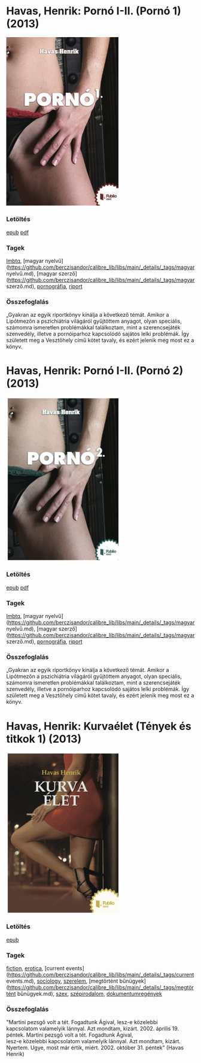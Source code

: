 # <a name="id_804">Havas, Henrik: Pornó I-II. (Pornó 1) (2013)</a>
<img src="https://github.com/BercziSandor/calibre_lib/raw/main/libs/main/Havas%2C%20Henrik/Porno%20I-II_%20%28804%29/cover.jpg" alt="cover" width="300"/>

### Letöltés
[epub](https://github.com/BercziSandor/calibre_lib/raw/main/libs/main/Havas%2C%20Henrik/Porno%20I-II_%20%28804%29/Porno%20I-II_%20-%20Havas%2C%20Henrik.epub) 
 [pdf](https://github.com/BercziSandor/calibre_lib/raw/main/libs/main/Havas%2C%20Henrik/Porno%20I-II_%20%28804%29/Porno%20I-II_%20-%20Havas%2C%20Henrik.pdf)

### Tagek
[lmbtq](https://github.com/berczisandor/calibre_lib/libs/main/_details/_tags/lmbtq.md), [magyar nyelvű](https://github.com/berczisandor/calibre_lib/libs/main/_details/_tags/magyar nyelvű.md), [magyar szerző](https://github.com/berczisandor/calibre_lib/libs/main/_details/_tags/magyar szerző.md), [pornográfia](https://github.com/berczisandor/calibre_lib/libs/main/_details/_tags/pornográfia.md), [riport](https://github.com/berczisandor/calibre_lib/libs/main/_details/_tags/riport.md)

### Összefoglalás
<div>
<p>„Gyakran az egyik riportkönyv kínálja a következő témát. Amikor a Lipótmezőn a pszichiátria világáról gyűjtöttem anyagot, olyan speciális, számomra ismeretlen problémákkal találkoztam, mint a szerencsejáték szenvedély, illetve a pornóiparhoz kapcsolódó sajátos lelki problémák. Így született meg a Vesztőhely című kötet tavaly, és ezért jelenik meg most ez a könyv.</p></div>


# <a name="id_805">Havas, Henrik: Pornó I-II. (Pornó 2) (2013)</a>
<img src="https://github.com/BercziSandor/calibre_lib/raw/main/libs/main/Havas%2C%20Henrik/Porno%20I-II_%20%28805%29/cover.jpg" alt="cover" width="300"/>

### Letöltés
[epub](https://github.com/BercziSandor/calibre_lib/raw/main/libs/main/Havas%2C%20Henrik/Porno%20I-II_%20%28805%29/Porno%20I-II_%20-%20Havas%2C%20Henrik.epub) 
 [pdf](https://github.com/BercziSandor/calibre_lib/raw/main/libs/main/Havas%2C%20Henrik/Porno%20I-II_%20%28805%29/Porno%20I-II_%20-%20Havas%2C%20Henrik.pdf)

### Tagek
[lmbtq](https://github.com/berczisandor/calibre_lib/libs/main/_details/_tags/lmbtq.md), [magyar nyelvű](https://github.com/berczisandor/calibre_lib/libs/main/_details/_tags/magyar nyelvű.md), [magyar szerző](https://github.com/berczisandor/calibre_lib/libs/main/_details/_tags/magyar szerző.md), [pornográfia](https://github.com/berczisandor/calibre_lib/libs/main/_details/_tags/pornográfia.md), [riport](https://github.com/berczisandor/calibre_lib/libs/main/_details/_tags/riport.md)

### Összefoglalás
<div>
<p>„Gyakran az egyik riportkönyv kínálja a következő témát. Amikor a Lipótmezőn a pszichiátria világáról gyűjtöttem anyagot, olyan speciális, számomra ismeretlen problémákkal találkoztam, mint a szerencsejáték szenvedély, illetve a pornóiparhoz kapcsolódó sajátos lelki problémák. Így született meg a Vesztőhely című kötet tavaly, és ezért jelenik meg most ez a könyv.</p></div>


# <a name="id_477">Havas, Henrik: Kurvaélet (Tények és titkok 1) (2013)</a>
<img src="https://github.com/BercziSandor/calibre_lib/raw/main/libs/main/Havas%2C%20Henrik/Kurvaelet%20%28477%29/cover.jpg" alt="cover" width="300"/>

### Letöltés
[epub](https://github.com/BercziSandor/calibre_lib/raw/main/libs/main/Havas%2C%20Henrik/Kurvaelet%20%28477%29/Kurvaelet%20-%20Havas%2C%20Henrik.epub)

### Tagek
[fiction](https://github.com/berczisandor/calibre_lib/libs/main/_details/_tags/fiction.md), [erotica](https://github.com/berczisandor/calibre_lib/libs/main/_details/_tags/erotica.md), [current events](https://github.com/berczisandor/calibre_lib/libs/main/_details/_tags/current events.md), [sociology](https://github.com/berczisandor/calibre_lib/libs/main/_details/_tags/sociology.md), [szerelem](https://github.com/berczisandor/calibre_lib/libs/main/_details/_tags/szerelem.md), [megtörtént bűnügyek](https://github.com/berczisandor/calibre_lib/libs/main/_details/_tags/megtörtént bűnügyek.md), [szex](https://github.com/berczisandor/calibre_lib/libs/main/_details/_tags/szex.md), [szépirodalom](https://github.com/berczisandor/calibre_lib/libs/main/_details/_tags/szépirodalom.md), [dokumentumregények](https://github.com/berczisandor/calibre_lib/libs/main/_details/_tags/dokumentumregények.md)

### Összefoglalás
<div>
<p>"Martini pezsgő volt a tét. Fogadtunk Ágival, lesz-e közelebbi <br>kapcsolatom valamelyik lánnyal. Azt mondtam, kizárt. 2002. április 19. <br>péntek. Martini pezsgő volt a tét. Fogadtunk Ágival, <br>lesz-e közelebbi kapcsolatom valamelyik lánnyal. Azt mondtam, kizárt. <br>Nyertem. Ugye, most már értik, miért. 2002. október 31. péntek" (Havas <br>Henrik)</p></div>


